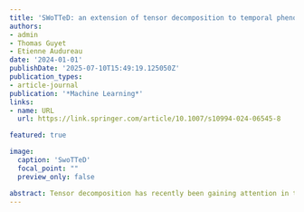```yaml
---
title: 'SWoTTeD: an extension of tensor decomposition to temporal phenotyping'
authors:
- admin
- Thomas Guyet
- Etienne Audureau
date: '2024-01-01'
publishDate: '2025-07-10T15:49:19.125050Z'
publication_types:
- article-journal
publication: '*Machine Learning*'
links: 
- name: URL
  url: https://link.springer.com/article/10.1007/s10994-024-06545-8

featured: true

image:
  caption: 'SwoTTeD'
  focal_point: ""
  preview_only: false

abstract: Tensor decomposition has recently been gaining attention in the machine learning community for the analysis of individual traces, such as Electronic Health Records (EHR). However, this task becomes significantly more difficult when the data follows complex temporal patterns. This paper introduces the notion of a temporal phenotype as an arrangement of features over time and it proposes SWoTTeD (Sliding Window for Temporal Tensor Decomposition), a novel method to discover hidden temporal patterns. SWoTTeD integrates several constraints and regularizations to enhance the interpretability of the extracted phenotypes. We validate our proposal using both synthetic and real-world datasets, and we present an original usecase using data from the Greater Paris University Hospital. The results show that SWoTTeD achieves at least as accurate reconstruction as recent state-of-the-art tensor decomposition models, and extracts temporal phenotypes that are meaningful for clinicians.
---
```

